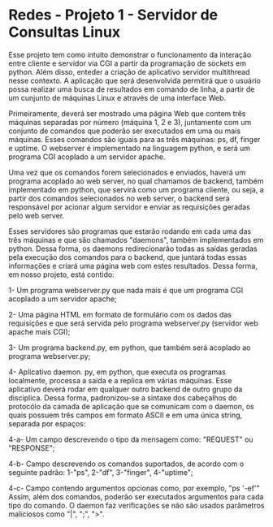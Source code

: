 # Redes - Projeto 1 - Servidor de Consultas Linux


Esse projeto tem como intuito demonstrar o funcionamento da interação entre cliente e servidor via CGI a partir da programação de sockets em python. Além disso, enteder a criação de aplicativo servidor multithread nesse contexto.
A aplicação que será desenvolvida permitirá que o usuário possa realizar uma busca de resultados em comando de linha, a partir de um cunjunto de máquinas Linux e através de uma interface Web.


Primeiramente, deverá ser mostrado uma página Web que contem três máquinas separadas por número (máquina 1, 2 e 3), juntamente com um conjunto de comandos que poderão ser executados em uma ou mais máquinas. Esses comandos são iguais para as três máquinas: ps, df, finger e uptime. O webserver é implementado na linguagem python, e será um programa CGI acoplado a um servidor apache.


Uma vez que os comandos forem selecionados e enviados, haverá um programa acoplado ao web server, no qual chamamos de backend, também implementado em python, que servirá como um programa cliente, ou seja, a partir dos comandos selecionados no web server, o backend será responsável por acionar algum servidor e enviar as requisições geradas pelo web server.


Esses servidores são programas que estarão rodando em cada uma das três máquinas e que são chamados "daemons", também implementados em python. Dessa forma, os daemons redirecionarão todas as saídas geradas pela execução dos comandos  para o backend, que juntará todas essas informações e criará uma página web com estes resultados.
Dessa forma, em nosso projeto, está contido:

1- Um programa webserver.py que nada mais é que um programa CGI acoplado a um servidor apache;

2- Uma página HTML em formato de formulário com os dados das requisições e que será servida pelo programa webserver.py (servidor web apache mais CGI);

3- Um programa backend.py, em python, que também será acoplado ao programa webserver.py;

4- Aplicativo daemon. py, em python, que executa os programas localmente, processa a saída e a replica em várias máquinas. Esse aplicativo deverá rodar em qualquer outro backend de outro grupo da disciplica. Dessa forma, padronizou-se a sintaxe dos cabeçalhos do protocólo da camada de aplicação que se comunicam com o daemon, os quais possuem três campos em formato ASCII e em uma única string, separada por espaços:
 
 4-a- Um campo descrevendo o tipo da mensagem como: "REQUEST" ou "RESPONSE";
 
 4-b- Campo descrevendo os comandos suportados, de acordo com o seguinte padrão: 1-"ps", 2-"df", 3-"finger", 4-"uptime";
 
 4-c- Campo contendo argumentos opcionas como, por exemplo, "ps '-ef'"
Assim, além dos comandos, poderão ser executados argumentos para cada tipo do comando. O daemon faz verificações se não são usados parâmetros maliciosos como "|", ";", ">".

